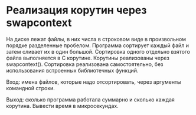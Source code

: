 # Реализация корутин через swapcontext

На диске лежат файлы, в них числа в строковом виде в произвольном
порядке разделенные пробелом. Программа сортирует каждый файл и
затем сливает их в один большой.
Сортировка одного отдельно взятого файла выполняется в С корутине.
Корутины реализованы через swapcontext(). Сортировка реализована
самостоятельно, без использования встроенных библиотечных функций.

Вход: имена файлов, которые надо отсортировать, через аргументы
командной строки.

Выход: сколько программа работала суммарно и сколько каждая
корутина. Вывести время в микросекундах.

